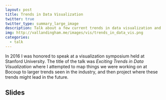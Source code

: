 ```yaml
---
layout: post
title: Trends in Data Visualization
twitter: true
twitter_type: summary_large_image
description: Talk about a few current trends in data visualization and where these trends might lead in the future.
img: http://vallandingham.me/images/vis/trends_in_data_vis.png
categories:
  - talk
---
```


In 2016 I was honored to speak at a visualization symposium held at Stanford University. The title of the talk was _Exciting Trends in Data Visualization_ where I attempted to map things we were working on at Bocoup to larger trends seen in the industry, and then project where these trends might lead in the future.

## Slides

<script async class="speakerdeck-embed" data-id="46c8d4f983d5476cbede0b5c4e800e27" data-ratio="1.77777777777778" src="//speakerdeck.com/assets/embed.js"></script>
